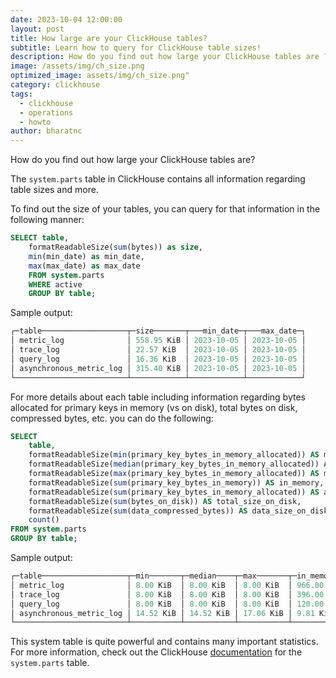 ```yaml
---
date: 2023-10-04 12:00:00
layout: post
title: How large are your ClickHouse tables?
subtitle: Learn how to query for ClickHouse table sizes!
description: How do you find out how large your ClickHouse tables are ?
image: /assets/img/ch_size.png
optimized_image: assets/img/ch_size.png"
category: clickhouse
tags:
  - clickhouse
  - operations
  - howto
author: bharatnc
---
```


How do you find out how large your ClickHouse tables are?

The `system.parts` table in ClickHouse contains all information regarding table sizes and more.
 
To find out the size of your tables, you can query for that information in the following manner:

```sql
SELECT table,
    formatReadableSize(sum(bytes)) as size,
    min(min_date) as min_date,
    max(max_date) as max_date
    FROM system.parts
    WHERE active
    GROUP BY table;
```

Sample output:
```sql
┌─table───────────────────┬─size───────┬───min_date─┬───max_date─┐
│ metric_log              │ 558.95 KiB │ 2023-10-05 │ 2023-10-05 │
│ trace_log               │ 22.57 KiB  │ 2023-10-05 │ 2023-10-05 │
│ query_log               │ 16.36 KiB  │ 2023-10-05 │ 2023-10-05 │
│ asynchronous_metric_log │ 315.40 KiB │ 2023-10-05 │ 2023-10-05 │
└─────────────────────────┴────────────┴────────────┴────────────┘
```

For more details about each table including information regarding bytes allocated for primary keys in memory (vs on disk), total bytes on disk, compressed bytes, etc. you can do the following:

```sql
SELECT 
    table,
    formatReadableSize(min(primary_key_bytes_in_memory_allocated)) AS min,
    formatReadableSize(median(primary_key_bytes_in_memory_allocated)) AS median,
    formatReadableSize(max(primary_key_bytes_in_memory_allocated)) AS max,
    formatReadableSize(sum(primary_key_bytes_in_memory)) AS in_memory,
    formatReadableSize(sum(primary_key_bytes_in_memory_allocated)) AS allocated,
    formatReadableSize(sum(bytes_on_disk)) AS total_size_on_disk,
    formatReadableSize(sum(data_compressed_bytes)) AS data_size_on_disk,
    count()
FROM system.parts 
GROUP BY table;
```

Sample output:

```sql
┌─table───────────────────┬─min───────┬─median────┬─max───────┬─in_memory─┬─allocated──┬─total_size_on_disk─┬─data_size_on_disk─┬─count()─┐
│ metric_log              │ 8.00 KiB  │ 8.00 KiB  │ 8.00 KiB  │ 966.00 B  │ 632.00 KiB │ 8.62 MiB           │ 3.65 MiB          │      79 │
│ trace_log               │ 8.00 KiB  │ 8.00 KiB  │ 8.00 KiB  │ 396.00 B  │ 264.00 KiB │ 162.10 KiB         │ 131.60 KiB        │      33 │
│ query_log               │ 8.00 KiB  │ 8.00 KiB  │ 8.00 KiB  │ 120.00 B  │ 80.00 KiB  │ 82.25 KiB          │ 46.10 KiB         │      10 │
│ asynchronous_metric_log │ 14.52 KiB │ 14.52 KiB │ 17.06 KiB │ 9.81 KiB  │ 1.24 MiB   │ 5.07 MiB           │ 5.01 MiB          │      85 │
└─────────────────────────┴───────────┴───────────┴───────────┴───────────┴────────────┴────────────────────┴───────────────────┴─────────┘
```


This system table is quite powerful and contains many important statistics. For more information, check out the ClickHouse [documentation](https://clickhouse.com/docs/en/operations/system-tables/parts) for the `system.parts` table.
